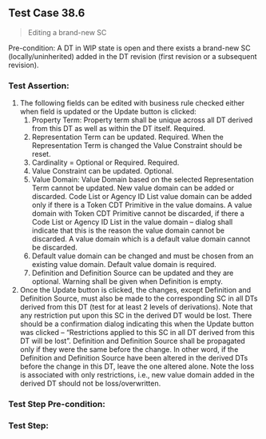 ## Test Case 38.6

> Editing a brand-new SC

Pre-condition: A DT in WIP state is open and there exists a brand-new SC (locally/uninherited) added in the DT revision (first revision or a subsequent revision).



### Test Assertion:

1. The following fields can be edited with business rule checked either when field is updated or the Update button is clicked:
	1. Property Term: Property term shall be unique across all DT derived from this DT as well as within the DT itself. Required.
	2. Representation Term can be updated. Required. When the Representation Term is changed the Value Constraint should be reset.
	3. Cardinality = Optional or Required. Required.
	4. Value Constraint can be updated. Optional.
	5. Value Domain: Value Domain based on the selected Representation Term cannot be updated. New value domain can be added or discarded. Code List or Agency ID List value domain can be added only if there is a Token CDT Primitive in the value domains. A value domain with Token CDT Primitive cannot be discarded, if there a Code List or Agency ID List in the value domain – dialog shall indicate that this is the reason the value domain cannot be discarded. A value domain which is a default value domain cannot be discarded.
	6. Default value domain can be changed and must be chosen from an existing value domain. Default value domain is required.
	7. Definition and Definition Source can be updated and they are optional. Warning shall be given when Definition is empty.
2. Once the Update button is clicked, the changes, except Definition and Definition Source, must also be made to the corresponding SC in all DTs derived from this DT (test for at least 2 levels of derivations). Note that any restriction put upon this SC in the derived DT would be lost. There should be a confirmation dialog indicating this when the Update button was clicked – “Restrictions applied to this SC in all DT derived from this DT will be lost”. Definition and Definition Source shall be propagated only if they were the same before the change. In other word, if the Definition and Definition Source have been altered in the derived DTs before the change in this DT, leave the one altered alone. Note the loss is associated with only restrictions, i.e., new value domain added in the derived DT should not be loss/overwritten.

### Test Step Pre-condition:



### Test Step: